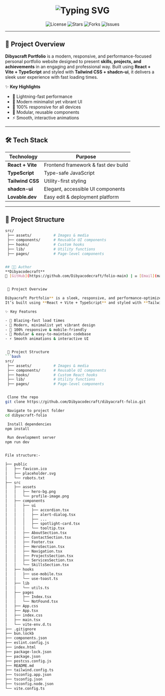 <!-- Animated Name Header -->
<h1 align="center">
  <img src="https://readme-typing-svg.herokuapp.com?font=Orbitron&size=40&duration=3000&pause=1000&color=00F7FF&center=true&vCenter=true&width=600&lines=Hey+There!+👋;I'm+Dibyacodecraft;Full+Stack+Developer+💻;Creative+Coder+🎨;Open+Source+Enthusiast+🚀" alt="Typing SVG">
</h1>

<!-- Badges -->
<p align="center">
  <img src="https://img.shields.io/github/license/Dibyacodecraft/folio-main?style=for-the-badge&color=00F7FF" alt="License">
  <img src="https://img.shields.io/github/stars/Dibyacodecraft/folio-main?style=for-the-badge&color=FFD700" alt="Stars">
  <img src="https://img.shields.io/github/forks/Dibyacodecraft/folio-main?style=for-the-badge&color=00FF99" alt="Forks">
  <img src="https://img.shields.io/github/issues/Dibyacodecraft/folio-main?style=for-the-badge&color=FF4C4C" alt="Issues">
</p>

---

## 📌 Project Overview

**Dibyacraft Portfolio** is a modern, responsive, and performance-focused personal portfolio website designed to present **skills, projects, and achievements** in an engaging and professional way. Built using **React + Vite + TypeScript** and styled with **Tailwind CSS + shadcn-ui**, it delivers a sleek user experience with fast loading times.

✨ **Key Highlights**
- 🚀 Lightning-fast performance
- 🎨 Modern minimalist yet vibrant UI
- 📱 100% responsive for all devices
- 🧩 Modular, reusable components
- ⚡ Smooth, interactive animations

---

## 🛠️ Tech Stack

| Technology       | Purpose |
|------------------|---------|
| **React + Vite** | Frontend framework & fast dev build |
| **TypeScript**   | Type-safe JavaScript |
| **Tailwind CSS** | Utility-first styling |
| **shadcn-ui**    | Elegant, accessible UI components |
| **Lovable.dev**  | Easy edit & deployment platform |

---

## 📂 Project Structure
```bash
src/
 ├── assets/          # Images & media
 ├── components/      # Reusable UI components
 ├── hooks/           # Custom hooks
 ├── lib/             # Utility functions
 ├── pages/           # Page-level components


## 👨‍💻 Author
**Dibyacodecraft**  
💼 [GitHub](https://github.com/Dibyacodecraft/folio-main) | ✉️ [Email](mailto:dibya1024@gmail.com)


 📌 Project Overview

Dibyacraft Portfolio** is a sleek, responsive, and performance-optimized personal portfolio website crafted to showcase **projects, skills, and professional identity** with style. 
It’s built using **React + Vite + TypeScript** and styled with **Tailwind CSS + shadcn-ui** for a clean, modern UI.

✨ Key Features

- 🚀 Blazing-fast load times
- 🎨 Modern, minimalist yet vibrant design
- 📱 100% responsive & mobile-friendly
- 🧩 Modular & easy-to-maintain codebase
- ⚡ Smooth animations & interactive UI


 📂 Project Structure
```bash
src/
 ├── assets/          # Images & media
 ├── components/      # Reusable UI components
 ├── hooks/           # Custom React hooks
 ├── lib/             # Utility functions
 ├── pages/           # Page-level components


 Clone the repo
git clone https://github.com/Dibyacodecraft/dibyacraft-folio.git

 Navigate to project folder
cd dibyacraft-folio

 Install dependencies
npm install

 Run development server
npm run dev


File structure:-

├── public
│   ├── favicon.ico
│   ├── placeholder.svg
│   └── robots.txt
├── src
│   ├── assets
│   │   ├── hero-bg.png
│   │   └── profile-image.png
│   ├── components
│   │   ├── ui
│   │   │   ├── accordion.tsx
│   │   │   ├── alert-dialog.tsx
│   │   │   ├── ...
│   │   │   ├── spotlight-card.tsx
│   │   │   └── tooltip.tsx
│   │   ├── AboutSection.tsx
│   │   ├── ContactSection.tsx
│   │   ├── Footer.tsx
│   │   ├── HeroSection.tsx
│   │   ├── Navigation.tsx
│   │   ├── ProjectsSection.tsx
│   │   ├── ServicesSection.tsx
│   │   └── SkillsSection.tsx
│   ├── hooks
│   │   ├── use-mobile.tsx
│   │   └── use-toast.ts
│   ├── lib
│   │   └── utils.ts
│   ├── pages
│   │   ├── Index.tsx
│   │   └── NotFound.tsx
│   ├── App.css
│   ├── App.tsx
│   ├── index.css
│   ├── main.tsx
│   └── vite-env.d.ts
├── .gitignore
├── bun.lockb
├── components.json
├── eslint.config.js
├── index.html
├── package-lock.json
├── package.json
├── postcss.config.js
├── README.md
├── tailwind.config.ts
├── tsconfig.app.json
├── tsconfig.json
├── tsconfig.node.json
└── vite.config.ts

